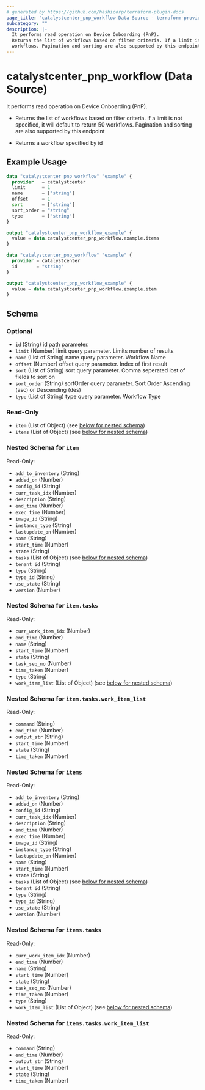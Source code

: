 ```yaml
---
# generated by https://github.com/hashicorp/terraform-plugin-docs
page_title: "catalystcenter_pnp_workflow Data Source - terraform-provider-catalystcenter"
subcategory: ""
description: |-
  It performs read operation on Device Onboarding (PnP).
  Returns the list of workflows based on filter criteria. If a limit is not specified, it will default to return 50
  workflows. Pagination and sorting are also supported by this endpointReturns a workflow specified by id
---
```


# catalystcenter_pnp_workflow (Data Source)

It performs read operation on Device Onboarding (PnP).

- Returns the list of workflows based on filter criteria. If a limit is not specified, it will default to return 50
workflows. Pagination and sorting are also supported by this endpoint

- Returns a workflow specified by id

## Example Usage

```terraform
data "catalystcenter_pnp_workflow" "example" {
  provider   = catalystcenter
  limit      = 1
  name       = ["string"]
  offset     = 1
  sort       = ["string"]
  sort_order = "string"
  type       = ["string"]
}

output "catalystcenter_pnp_workflow_example" {
  value = data.catalystcenter_pnp_workflow.example.items
}

data "catalystcenter_pnp_workflow" "example" {
  provider = catalystcenter
  id       = "string"
}

output "catalystcenter_pnp_workflow_example" {
  value = data.catalystcenter_pnp_workflow.example.item
}
```

<!-- schema generated by tfplugindocs -->
## Schema

### Optional

- `id` (String) id path parameter.
- `limit` (Number) limit query parameter. Limits number of results
- `name` (List of String) name query parameter. Workflow Name
- `offset` (Number) offset query parameter. Index of first result
- `sort` (List of String) sort query parameter. Comma seperated lost of fields to sort on
- `sort_order` (String) sortOrder query parameter. Sort Order Ascending (asc) or Descending (des)
- `type` (List of String) type query parameter. Workflow Type

### Read-Only

- `item` (List of Object) (see [below for nested schema](#nestedatt--item))
- `items` (List of Object) (see [below for nested schema](#nestedatt--items))

<a id="nestedatt--item"></a>
### Nested Schema for `item`

Read-Only:

- `add_to_inventory` (String)
- `added_on` (Number)
- `config_id` (String)
- `curr_task_idx` (Number)
- `description` (String)
- `end_time` (Number)
- `exec_time` (Number)
- `image_id` (String)
- `instance_type` (String)
- `lastupdate_on` (Number)
- `name` (String)
- `start_time` (Number)
- `state` (String)
- `tasks` (List of Object) (see [below for nested schema](#nestedobjatt--item--tasks))
- `tenant_id` (String)
- `type` (String)
- `type_id` (String)
- `use_state` (String)
- `version` (Number)

<a id="nestedobjatt--item--tasks"></a>
### Nested Schema for `item.tasks`

Read-Only:

- `curr_work_item_idx` (Number)
- `end_time` (Number)
- `name` (String)
- `start_time` (Number)
- `state` (String)
- `task_seq_no` (Number)
- `time_taken` (Number)
- `type` (String)
- `work_item_list` (List of Object) (see [below for nested schema](#nestedobjatt--item--tasks--work_item_list))

<a id="nestedobjatt--item--tasks--work_item_list"></a>
### Nested Schema for `item.tasks.work_item_list`

Read-Only:

- `command` (String)
- `end_time` (Number)
- `output_str` (String)
- `start_time` (Number)
- `state` (String)
- `time_taken` (Number)




<a id="nestedatt--items"></a>
### Nested Schema for `items`

Read-Only:

- `add_to_inventory` (String)
- `added_on` (Number)
- `config_id` (String)
- `curr_task_idx` (Number)
- `description` (String)
- `end_time` (Number)
- `exec_time` (Number)
- `image_id` (String)
- `instance_type` (String)
- `lastupdate_on` (Number)
- `name` (String)
- `start_time` (Number)
- `state` (String)
- `tasks` (List of Object) (see [below for nested schema](#nestedobjatt--items--tasks))
- `tenant_id` (String)
- `type` (String)
- `type_id` (String)
- `use_state` (String)
- `version` (Number)

<a id="nestedobjatt--items--tasks"></a>
### Nested Schema for `items.tasks`

Read-Only:

- `curr_work_item_idx` (Number)
- `end_time` (Number)
- `name` (String)
- `start_time` (Number)
- `state` (String)
- `task_seq_no` (Number)
- `time_taken` (Number)
- `type` (String)
- `work_item_list` (List of Object) (see [below for nested schema](#nestedobjatt--items--tasks--work_item_list))

<a id="nestedobjatt--items--tasks--work_item_list"></a>
### Nested Schema for `items.tasks.work_item_list`

Read-Only:

- `command` (String)
- `end_time` (Number)
- `output_str` (String)
- `start_time` (Number)
- `state` (String)
- `time_taken` (Number)
